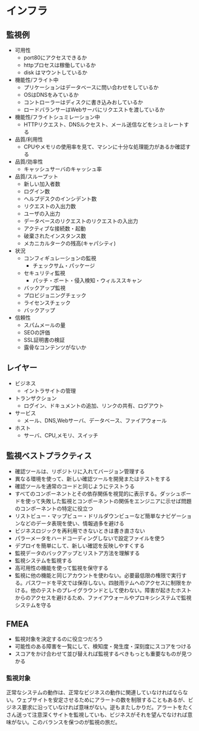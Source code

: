# インフラ
## 監視例
* 可用性
  * port80にアクセスできるか
  * httpプロセスは稼働しているか
  * disk はマウントしているか
* 機能性/フライト中
  * プリケーションはデータベースに問い合わせをしているか
  * OSはDNSをみているか
  * コントローラーはディスクに書き込みおしているか
  * ロードバランサーはWebサーバにリクエストを渡しているか
* 機能性/フライトシュミレーション中
  * HTTPリクエスト、DNSルクセスト、メール送信などをシュミレートする
* 品質/利用性
  * CPUやメモリの使用率を見て、マシンに十分な処理能力があるか確認する
* 品質/効率性
  * キャッシュサーバのキャッシュ率
* 品質/スループット
  * 新しい加入者数
  * ログイン数
  * ヘルプデスクのインシデント数
  * リクエストの入出力数
  * ユーザの入出力
  * データベースのリクエストのリクエストの入出力
  * アクティブな接続数・起動
  * 破棄されたインスタンス数
  * メカニカルタークの残高(キャパシティ)
* 状況
  * コンフィギュレーションの監視
    * チェックサム・パッケージ
  * セキュリティ監視
    * パッチ・ポート・侵入検知・ウィルススキャン
  *  バックアップ監視
    * プロビジョニングチェック
    * ライセンスチェック
    * バックアップ
* 信頼性
  * スパムメールの量
  * SEOの評価
  * SSL証明書の検証
  * 露骨なコンテンツがないか

## レイヤー
* ビジネス
  * イントラサイトの管理
* トランザクション
  * ログイン、ドキュメントの追加、リンクの共有、ログアウト
* サービス
  * メール、DNS,Webサーバ、データベース、ファイアウォール
* ホスト
  * サーバ、CPU,メモリ、スイッチ

## 監視ベストプラクティス
* 確認ツールは、リポジトリに入れてバージョン管理する
* 異なる環境を使って、新しい確認ツールを開発またはテストをする
* 確認ツールを通常のコードと同じようにテストうる
* すべてのコンポーネントとその依存関係を視覚的に表示する。ダッシュボードを使って失敗した監視とコンポーネントの関係をエンジニアに示せば問題のコンポーネントの特定に役立つ
* リストビュー・マップビュー・ドリルダウンビューなど簡単なナビゲーションなどのデータ表現を使い、情報過多を避ける
* ビジネスロジックを再利用できないときは書き直さない
* パラーメータをハードコーディングしないで設定ファイルを使う
* デプロイを簡単にして、新しい確認を反映しやすくする
* 監視データのバックアップとリストア方法を理解する
* 監視システムを監視する
* 高可用性の機能を使って監視を保守する
* 監視に他の機能と同じアカウントを使わない。必要最低限の権限で実行する。パスワードを平文では保存しない。四肢雨テムへのアクセスに制限をかける。他のテストのプレイグラウンドとして使わない。障害が起きたホストからのアクセスを避けるため、ファイアウォールやプロキシシステムで監視システムを守る

## FMEA
* 監視対象を決定するのに役立つだろう
* 可能性のある障害を一覧にして、検知度・発生度・深刻度にスコアをつける
* スコアをかけ合わせて並び替えれば監視するべきもっとも重要なものが見つかる

### 監視対象
正常なシステムの動作は、正常なビジネスの動作に関連していなければならない。ウェブサイトを安定させるためにアラートの数を制限することもあるが、ビジネス要求に沿っていなければ意味がない。逆もまたしかりだ。アラートをたくさん送って注意深くサイトを監視していも、ビジネスがそれを望んでなければ意味がない。このバランスを保つのが監視の旅だ。
